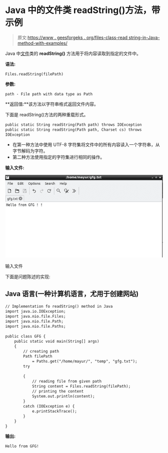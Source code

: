 # Java 中的文件类 readString()方法，带示例

> 原文:[https://www . geesforgeks . org/files-class-read string-in-Java-method-with-examples/](https://www.geeksforgeeks.org/files-class-readstring-method-in-java-with-examples/)

Java 中[文件](https://www.geeksforgeeks.org/file-class-in-java/)类的 **readString()** 方法用于将内容读取到指定的文件中。

**语法:**

```
Files.readString(filePath)
```

**参数:**

```
path - File path with data type as Path
```

**返回值:**该方法以字符串格式返回文件内容。

下面是 readString()方法的两种重载形式。

```
public static String readString​(Path path) throws IOException 
public static String readString​(Path path, Charset cs) throws IOException
```

*   在第一种方法中使用 UTF-8 字符集将文件中的所有内容读入一个字符串，从字节解码为字符。
*   第二种方法使用指定的字符集进行相同的操作。

**输入文件:**

![](img/36103e54293441218ea613ddba682f1c.png)

输入文件

下面是问题陈述的实现:

## Java 语言(一种计算机语言，尤用于创建网站)

```
// Implementation fo readString() method in Java
import java.io.IOException;
import java.nio.file.Files;
import java.nio.file.Path;
import java.nio.file.Paths;

public class GFG {
    public static void main(String[] args)
    {
        // creating path
        Path filePath
            = Paths.get("/home/mayur/", "temp", "gfg.txt");
        try

        {
            // reading file from given path
            String content = Files.readString(filePath);
            // printing the content
            System.out.println(content);
        }
        catch (IOException e) {
            e.printStackTrace();
        }
    }
}
```

**输出:**

```
Hello from GFG!
```